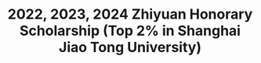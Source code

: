 ---
title: "2022, 2023, 2024 Zhiyuan Honorary Scholarship (Top 2% in Shanghai Jiao Tong University)"
categories: [awards]
type: scholarship
---